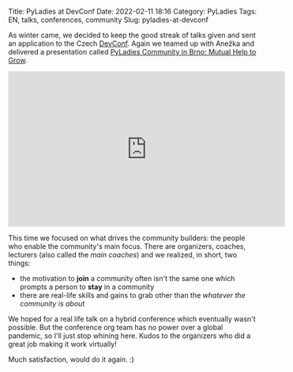 Title: PyLadies at DevConf
Date: 2022-02-11 18:16
Category: PyLadies
Tags: EN, talks, conferences, community
Slug: pyladies-at-devconf


As winter came, we decided to keep the good streak of talks given and sent an application to the Czech [DevConf](https://www.devconf.info/cz/).
Again we teamed up with Anežka and delivered a presentation called [PyLadies Community in Brno: Mutual Help to Grow](https://www.youtube.com/watch?v=_EuNGz8-Y3M&list=PLU1vS0speL2bf9Zfa0pHQLPBhEKbbbsua&index=85).

<center><iframe width="560" height="315" src="https://www.youtube.com/embed/_EuNGz8-Y3M" title="YouTube video player" frameborder="0" allow="accelerometer; clipboard-write; encrypted-media; gyroscope; picture-in-picture" allowfullscreen></iframe></center>


This time we focused on what drives the community builders: the people who enable the community's main focus.
There are organizers, coaches, lecturers (also called the *main coaches*) and we realized, in short, two things:

- the motivation to **join** a community often isn't the same one which prompts a person to **stay** in a community
- there are real-life skills and gains to grab other than the *whatever the community is about*

We hoped for a real life talk on a hybrid conference which eventually wasn't possible.
But the conference org team has no power over a global pandemic, so I'll just stop whining here.
Kudos to the organizers who did a great job making it work virtually!

Much satisfaction, would do it again. :)
